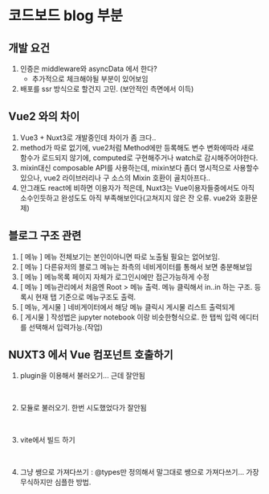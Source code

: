 # 코드보드 blog 부분

## 개발 요건

1. 인증은 middleware와 asyncData 에서 한다?
   - 추가적으로 체크해야될 부분이 있어보임
2. 배포를 ssr 방식으로 할건지 고민. (보안적인 측면에서 이득)

## Vue2 와의 차이

1. Vue3 + Nuxt3로 개발중인데 차이가 좀 크다..
2. method가 따로 없기에, vue2처럼 Method에만 등록해도 변수 변화에따라 새로 함수가 로드되지 않기에, computed로 구현해주거나 watch로 감시해주어야한다.
3. mixin대신 composable API를 사용하는데, mixin보다 좀더 명시적으로 사용할수 있으나, vue2 라이브러리나 구 소스의 Mixin 호환이 골치아프다..
4. 안그래도 react에 비하면 이용자가 적은데, Nuxt3는 Vue이용자들중에서도 아직 소수인듯하고 완성도도 아직 부족해보인다(고쳐지지 않은 잔 오류. vue2와 호환문제)


## 블로그 구조 관련

1. [ 메뉴 ] 메뉴 전체보기는 본인이아니면 따로 노출될 필요는 없어보임.
2. [ 메뉴 ] 다른유저의 블로그 메뉴는 좌측의 네비게이터를 통해서 보면 충분해보임
3. [ 메뉴 ] 메뉴목록 페이지 자체가 로그인시에만 접근가능하게 수정
4. [ 메뉴 ] 메뉴관리에서 처음엔 Root > 메뉴 출력. 메뉴 클릭해서 in..in 하는 구조. 등록시 현재 탭 기준으로 메뉴구조도 출력.
5. [ 메뉴, 게시물 ] 네비게이터에서 해당 메뉴 클릭시 게시물 리스트 출력되게
6. [ 게시물 ] 작성법은 jupyter notebook 이랑 비슷한형식으로. 한 탭씩 입력 에디터를 선택해서 입력가능.(작업)

## NUXT3 에서 Vue 컴포넌트 호출하기

1. plugin을 이용해서 불러오기... 근데 잘안됨
<pre>
   
</pre>
2. 모듈로 불러오기. 한번 시도했었다가 잘안됨
<pre>
   
</pre>
3. vite에서 빌드 하기
<pre>
   
</pre>
4. 그냥 쌩으로 가져다쓰기
: @types만 정의해서 말그대로 쌩으로 가져다쓰기... 가장 무식하지만 심플한 방법.